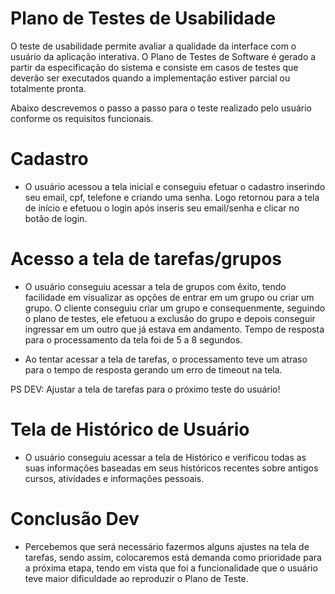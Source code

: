 # Plano de Testes de Usabilidade

O teste de usabilidade permite avaliar a qualidade da interface com o usuário da aplicação interativa. O Plano de Testes de Software é gerado a partir da especificação do sistema e consiste em casos de testes que deverão ser executados quando a implementação estiver parcial ou totalmente pronta. 

Abaixo descrevemos o passo a passo para o teste realizado pelo usuário conforme os requisitos funcionais.

# Cadastro 

 -  O usuário acessou a tela inicial e conseguiu efetuar o cadastro inserindo seu email, cpf, telefone e criando uma senha. Logo retornou para a tela de início e efetuou o login após inseris seu email/senha e clicar no botão de login. 

# Acesso a tela de tarefas/grupos 

- O usuário conseguiu acessar a tela de grupos com êxito, tendo facilidade em visualizar as opções de entrar em um grupo ou criar um grupo. O cliente conseguiu criar um grupo e consequenmente, seguindo o plano de testes, ele efetuou a exclusão do grupo e depois conseguir ingressar em um outro que já estava em andamento. Tempo de resposta para o processamento da tela foi de 5 a 8 segundos. 

- Ao tentar acessar a tela de tarefas, o processamento teve um atraso para o tempo de resposta gerando um erro de timeout na tela. 

PS DEV: Ajustar a tela de tarefas para o próximo teste do usuário! 

# Tela de Histórico de Usuário 

- O usuário conseguiu acessar a tela de Histórico e verificou todas as suas informações baseadas em seus históricos recentes sobre antigos cursos, atividades e informações pessoais. 

# Conclusão Dev

- Percebemos que será necessário fazermos alguns ajustes na tela de tarefas, sendo assim, colocaremos está demanda como prioridade para a próxima etapa, tendo em vista que foi a funcionalidade que o usuário teve maior dificuldade ao reproduzir o Plano de Teste. 




